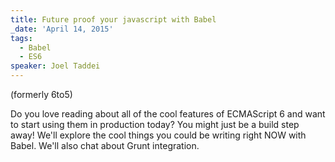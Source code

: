 ```yaml
---
title: Future proof your javascript with Babel
_date: 'April 14, 2015'
tags:
  - Babel
  - ES6
speaker: Joel Taddei
---
```


(formerly 6to5)

Do you love reading about all of the cool features of ECMAScript 6 and want to
start using them in production today? You might just be a build step away!
We'll explore the cool things you could be writing right NOW with Babel. We'll
also chat about Grunt integration.

